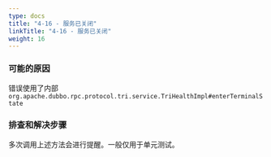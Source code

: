```yaml
---
type: docs
title: "4-16 - 服务已关闭"
linkTitle: "4-16 - 服务已关闭"
weight: 16
---
```


### 可能的原因

错误使用了内部 `org.apache.dubbo.rpc.protocol.tri.service.TriHealthImpl#enterTerminalState`

### 排查和解决步骤

多次调用上述方法会进行提醒。一般仅用于单元测试。

